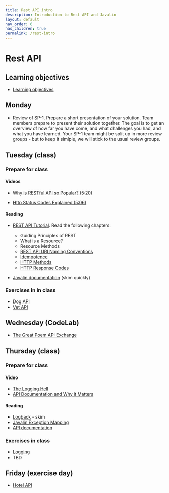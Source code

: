```yaml
---
title: Rest API intro
description: Introduction to Rest API and Javalin
layout: default
nav_order: 6
has_children: true
permalink: /rest-intro
---
```


# Rest API

## Learning objectives

- [Learning objectives](./learning-objectives.md)

## Monday

- Review of SP-1. Prepare a short presentation of your solution. Team members prepare to present their solution together. The goal is to get an overview of how far you have come, and what challenges you had, and what you have learned. Your SP-1 team might be split up in more review groups - but to keep it simlple, we will stick to the usual review groups.

## Tuesday (class)

### Prepare for class

#### Videos

- [Why is RESTful API so Popular? (5:20)](https://www.youtube.com/watch?v=-mN3VyJuCjM)

- [Http Status Codes Explained (5:06)](https://www.youtube.com/watch?v=qmpUfWN7hh4)

#### Reading

- [REST API Tutorial](https://restfulapi.net/). Read the following chapters:
  - Guiding Principles of REST
  - What is a Resource?
  - Resource Methods
  - [REST API URI Naming Conventions](https://restfulapi.net/resource-naming/)
  - [Idempotence](https://restfulapi.net/idempotent-rest-apis/)
  - [HTTP Methods](https://restfulapi.net/http-methods/)
  - [HTTP Response Codes](https://restfulapi.net/http-status-codes/)

- [Javalin documentation](https://javalin.io/documentation) (skim quickly)

### Exercises in in class

- [Dog API](./exercises/dogs_api.md)
- [Vet API](./exercises/veterinarian_api.md)

## Wednesday (CodeLab)

- [The Great Poem API Exchange](./exercises/codelab.md)

## Thursday (class)

### Prepare for class

#### Video

- [The Logging Hell](https://www.youtube.com/watch?v=SWHYrCXIL38)
- [API Documentation and Why it Matters](https://www.youtube.com/watch?v=39Tt1IkLiQQ)

#### Reading

- [Logback](https://www.baeldung.com/logback) - skim
- [Javalin Exception Mapping](https://javalin.io/documentation#exception-mapping)
- [API documentation](https://www.postman.com/api-platform/api-documentation/)

### Exercises in class

- [Logging](../toolbox/javalin/logging.md)
- TBD

## Friday (exercise day)

- [Hotel API](./exercises/hotel_api.md)

